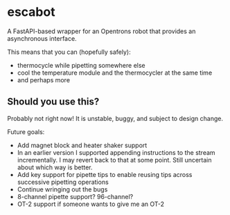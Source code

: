 # escabot

A FastAPI-based wrapper for an Opentrons robot that provides an asynchronous interface.

This means that you can (hopefully safely):
* thermocycle while pipetting somewhere else
* cool the temperature module and the thermocycler at the same time
* and perhaps more

## Should you use this?

Probably not right now! It is unstable, buggy, and subject to design change.

Future goals:
* Add magnet block and heater shaker support
* In an earlier version I supported appending instructions to the stream incrementally. I may revert
  back to that at some point. Still uncertain about which way is better.
* Add key support for pipette tips to enable reusing tips across successive pipetting operations
* Continue wringing out the bugs
* 8-channel pipette support? 96-channel?
* OT-2 support if someone wants to give me an OT-2

